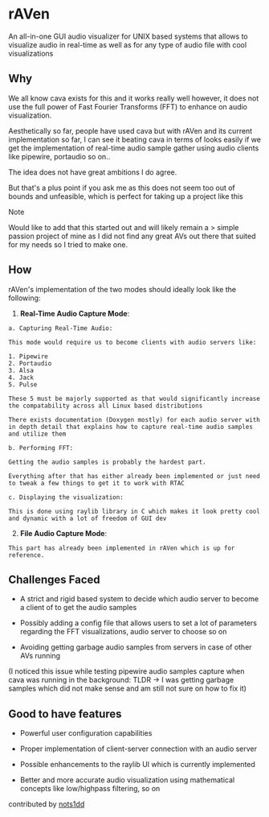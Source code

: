 # rAVen

An all-in-one GUI audio visualizer for UNIX based systems that allows to visualize audio in real-time as well as for any type of audio file with cool visualizations 

## Why

We all know cava exists for this and it works really well however, it does not use the full power of Fast Fourier Transforms (FFT) to enhance on audio visualization.

Aesthetically so far, people have used cava but with rAVen and its current implementation so far, I can see it beating cava in terms of looks easily if we get the implementation of real-time audio sample gather using audio clients like pipewire, portaudio so on..

The idea does not have great ambitions I do agree.

But that's a plus point if you ask me as this does not seem too out of bounds and unfeasible, which is perfect for taking up a project like this

> [!NOTE]
> 
> Would like to add that this started out and will likely remain a > simple passion project of mine as I did not 
> find any great AVs out there that suited for my needs so I tried to make one.
> 

## How 

rAVen's implementation of the two modes should ideally look like the following:

1. **Real-Time Audio Capture Mode**:
```
a. Capturing Real-Time Audio:

This mode would require us to become clients with audio servers like:

1. Pipewire 
2. Portaudio 
3. Alsa 
4. Jack
5. Pulse

These 5 must be majorly supported as that would significantly increase the compatability across all Linux based distributions

There exists documentation (Doxygen mostly) for each audio server with in depth detail that explains how to capture real-time audio samples and utilize them

b. Performing FFT:

Getting the audio samples is probably the hardest part.

Everything after that has either already been implemented or just need to tweak a few things to get it to work with RTAC

c. Displaying the visualization:

This is done using raylib library in C which makes it look pretty cool and dynamic with a lot of freedom of GUI dev
```

2. **File Audio Capture Mode**:
```
This part has already been implemented in rAVen which is up for reference.
```

## Challenges Faced

- A strict and rigid based system to decide which audio server to become a client of to get the audio samples 

- Possibly adding a config file that allows users to set a lot of parameters regarding the FFT visualizations, audio server to choose so on 

- Avoiding getting garbage audio samples from servers in case of other AVs running 

(I noticed this issue while testing pipewire audio samples capture when cava was running in the background: TLDR -> I was getting garbage samples which did not make sense and am still not sure on how to fix it)

## Good to have features

- Powerful user configuration capabilities

- Proper implementation of client-server connection with an audio server 

- Possible enhancements to the raylib UI which is currently implemented 

- Better and more accurate audio visualization using mathematical concepts like low/highpass filtering, so on

contributed by [nots1dd](https://github.com/nots1dd)
